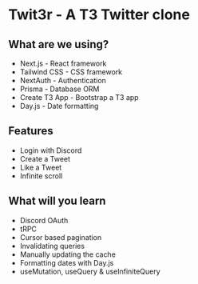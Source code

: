 # Twit3r - A T3 Twitter clone

## What are we using?
* Next.js - React framework
* Tailwind CSS - CSS framework
* NextAuth - Authentication
* Prisma - Database ORM
* Create T3 App - Bootstrap a T3 app
* Day.js - Date formatting

## Features
* Login with Discord
* Create a Tweet
* Like a Tweet
* Infinite scroll

## What will you learn
* Discord OAuth
* tRPC
* Cursor based pagination
* Invalidating queries
* Manually updating the cache
* Formatting dates with Day.js
* useMutation, useQuery & useInfiniteQuery
